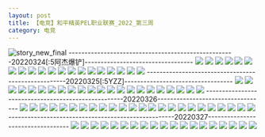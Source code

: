 ```yaml
---
layout: post
title: 【电竞】和平精英PEL职业联赛_2022_第三周
category: 电竞
---
```

![story_new_final](http://s1r3itzmh.hd-bkt.clouddn.com/img/story_new_final_0322.png)
----------------------------------------------------20220324[:5阿杰爆铲]----------------------------------
![](http://s1r3itzmh.hd-bkt.clouddn.com/img/pel-220324-1.png)
![](http://s1r3itzmh.hd-bkt.clouddn.com/img/pel-220324-3.png)
![](http://s1r3itzmh.hd-bkt.clouddn.com/img/pel-220324-new-1.png)
![](http://s1r3itzmh.hd-bkt.clouddn.com/img/pel-220324-new-2.png)
![](http://s1r3itzmh.hd-bkt.clouddn.com/img/pel-220324-new-3.png)
![](http://s1r3itzmh.hd-bkt.clouddn.com/img/pel-220324-new-4.png)
![](http://s1r3itzmh.hd-bkt.clouddn.com/img/pel-220324-new-5.png)
![](http://s1r3itzmh.hd-bkt.clouddn.com/img/pel-220324-new-6.png)
![](http://s1r3itzmh.hd-bkt.clouddn.com/img/pel-220324-new-7.png)
![](http://s1r3itzmh.hd-bkt.clouddn.com/img/pel-220324-new-8.png)
![](http://s1r3itzmh.hd-bkt.clouddn.com/img/pel-220324-new-9.png)
![](http://s1r3itzmh.hd-bkt.clouddn.com/img/pel-220324-new-10.png)
![](http://s1r3itzmh.hd-bkt.clouddn.com/img/pel-220324-new-11.png)
![](http://s1r3itzmh.hd-bkt.clouddn.com/img/pel-220324-new-12.png)
![](http://s1r3itzmh.hd-bkt.clouddn.com/img/pel-220324-new-13.png)
![](http://s1r3itzmh.hd-bkt.clouddn.com/img/pel-220324-new-14.png)
![](http://s1r3itzmh.hd-bkt.clouddn.com/img/pel-220324-new-15.png)
![](http://s1r3itzmh.hd-bkt.clouddn.com/img/pel-220324-new-16.png)
![](http://s1r3itzmh.hd-bkt.clouddn.com/img/pel-220324-new-17.png)
![](http://s1r3itzmh.hd-bkt.clouddn.com/img/pel-220324-new-18.png)
----------------------------------------------------20220325[:5YZZ]----------------------------------
![](http://s1r3itzmh.hd-bkt.clouddn.com/img/pel-220325-1.png)
![](http://s1r3itzmh.hd-bkt.clouddn.com/img/pel-220325-2.png)
![](http://s1r3itzmh.hd-bkt.clouddn.com/img/pel-220325-3.png)
![](http://s1r3itzmh.hd-bkt.clouddn.com/img/pel-220325-4.png)
![](http://s1r3itzmh.hd-bkt.clouddn.com/img/pel-220325-5.png)
![](http://s1r3itzmh.hd-bkt.clouddn.com/img/pel-220325-6.png)
![](http://s1r3itzmh.hd-bkt.clouddn.com/img/pel-220325-7.png)
![](http://s1r3itzmh.hd-bkt.clouddn.com/img/pel-220325-8.png)
![](http://s1r3itzmh.hd-bkt.clouddn.com/img/pel-220325-9.png)
![](http://s1r3itzmh.hd-bkt.clouddn.com/img/pel-220325-10.png)
![](http://s1r3itzmh.hd-bkt.clouddn.com/img/pel-220325-11.png)
![](http://s1r3itzmh.hd-bkt.clouddn.com/img/pel-220325-12.png)
![](http://s1r3itzmh.hd-bkt.clouddn.com/img/pel-220325-13.png)
![](http://s1r3itzmh.hd-bkt.clouddn.com/img/pel-220325-14.png)
![](http://s1r3itzmh.hd-bkt.clouddn.com/img/pel-220325-15.png)
![](http://s1r3itzmh.hd-bkt.clouddn.com/img/pel-220325-16.png)
![](http://s1r3itzmh.hd-bkt.clouddn.com/img/pel-220325-17.png)
![](http://s1r3itzmh.hd-bkt.clouddn.com/img/pel-220325-18.png)
![](http://s1r3itzmh.hd-bkt.clouddn.com/img/pel-220325-19.png)
![](http://s1r3itzmh.hd-bkt.clouddn.com/img/pel-220325-20.png)
![](http://s1r3itzmh.hd-bkt.clouddn.com/img/pel-220325-21.png)
![](http://s1r3itzmh.hd-bkt.clouddn.com/img/pel-220325-22.png)
----------------------------------------------------20220326----------------------------------
![](http://s1r3itzmh.hd-bkt.clouddn.com/img/pel-220326-1.png)
![](http://s1r3itzmh.hd-bkt.clouddn.com/img/pel-220326-2.png)
![](http://s1r3itzmh.hd-bkt.clouddn.com/img/pel-220326-3.png)
![](http://s1r3itzmh.hd-bkt.clouddn.com/img/pel-220326-4.png)
![](http://s1r3itzmh.hd-bkt.clouddn.com/img/pel-220326-5.png)
![](http://s1r3itzmh.hd-bkt.clouddn.com/img/pel-220326-6.png)
![](http://s1r3itzmh.hd-bkt.clouddn.com/img/pel-220326-7.png)
![](http://s1r3itzmh.hd-bkt.clouddn.com/img/pel-220326-8.png)
![](http://s1r3itzmh.hd-bkt.clouddn.com/img/pel-220326-10.png)
![](http://s1r3itzmh.hd-bkt.clouddn.com/img/pel-220326-11.png)
![](http://s1r3itzmh.hd-bkt.clouddn.com/img/pel-220326-12.png)
![](http://s1r3itzmh.hd-bkt.clouddn.com/img/pel-220326-13.png)
![](http://s1r3itzmh.hd-bkt.clouddn.com/img/pel-220326-14.png)
![](http://s1r3itzmh.hd-bkt.clouddn.com/img/pel-220326-15.png)
![](http://s1r3itzmh.hd-bkt.clouddn.com/img/pel-220326-16.png)
![](http://s1r3itzmh.hd-bkt.clouddn.com/img/pel-220326-17.png)
![](http://s1r3itzmh.hd-bkt.clouddn.com/img/pel-220326-18.png)
![](http://s1r3itzmh.hd-bkt.clouddn.com/img/pel-220326-19.png)
![](http://s1r3itzmh.hd-bkt.clouddn.com/img/pel-220326-20.png)
![](http://s1r3itzmh.hd-bkt.clouddn.com/img/pel-220326-21.png)
![](http://s1r3itzmh.hd-bkt.clouddn.com/img/pel-220326-22.png)
![](http://s1r3itzmh.hd-bkt.clouddn.com/img/pel-220326-23.png)
![](http://s1r3itzmh.hd-bkt.clouddn.com/img/pel-220326-24.png)
![](http://s1r3itzmh.hd-bkt.clouddn.com/img/pel-220326-25.png)
----------------------------------------------------20220327----------------------------------
![](http://s1r3itzmh.hd-bkt.clouddn.com/img/pel-220327-1.png)
![](http://s1r3itzmh.hd-bkt.clouddn.com/img/pel-220327-2.png)
![](http://s1r3itzmh.hd-bkt.clouddn.com/img/pel-220327-3.png)
![](http://s1r3itzmh.hd-bkt.clouddn.com/img/pel-220327-4.png)
![](http://s1r3itzmh.hd-bkt.clouddn.com/img/pel-220327-5.png)
![](http://s1r3itzmh.hd-bkt.clouddn.com/img/pel-220327-6.png)
![](http://s1r3itzmh.hd-bkt.clouddn.com/img/pel-220327-7.png)
![](http://s1r3itzmh.hd-bkt.clouddn.com/img/pel-220327-8.png)
![](http://s1r3itzmh.hd-bkt.clouddn.com/img/pel-220327-10.png)
![](http://s1r3itzmh.hd-bkt.clouddn.com/img/pel-220327-11.png)
![](http://s1r3itzmh.hd-bkt.clouddn.com/img/pel-220327-12.png)
![](http://s1r3itzmh.hd-bkt.clouddn.com/img/pel-220327-13.png)
![](http://s1r3itzmh.hd-bkt.clouddn.com/img/pel-220327-14.png)
![](http://s1r3itzmh.hd-bkt.clouddn.com/img/pel-220327-15.png)
![](http://s1r3itzmh.hd-bkt.clouddn.com/img/pel-220327-16.png)
![](http://s1r3itzmh.hd-bkt.clouddn.com/img/pel-220327-17.png)
![](http://s1r3itzmh.hd-bkt.clouddn.com/img/pel-220327-18.png)
![](http://s1r3itzmh.hd-bkt.clouddn.com/img/pel-220327-19.png)
![](http://s1r3itzmh.hd-bkt.clouddn.com/img/pel-220327-20.png)